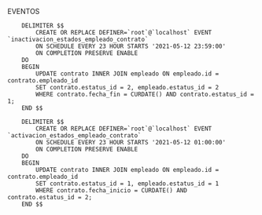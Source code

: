 EVENTOS

        DELIMITER $$
            CREATE OR REPLACE DEFINER=`root`@`localhost` EVENT `inactivacion_estados_empleado_contrato`
            ON SCHEDULE EVERY 23 HOUR STARTS '2021-05-12 23:59:00'
            ON COMPLETION PRESERVE ENABLE
        DO
        BEGIN
            UPDATE contrato INNER JOIN empleado ON empleado.id = contrato.empleado_id 
            SET contrato.estatus_id = 2, empleado.estatus_id = 2 
            WHERE contrato.fecha_fin = CURDATE() AND contrato.estatus_id = 1;
        END $$

        DELIMITER $$
            CREATE OR REPLACE DEFINER=`root`@`localhost` EVENT `activacion_estados_empleado_contrato`
            ON SCHEDULE EVERY 23 HOUR STARTS '2021-05-12 01:00:00'
            ON COMPLETION PRESERVE ENABLE
        DO
        BEGIN
            UPDATE contrato INNER JOIN empleado ON empleado.id = contrato.empleado_id 
            SET contrato.estatus_id = 1, empleado.estatus_id = 1 
            WHERE contrato.fecha_inicio = CURDATE() AND contrato.estatus_id = 2;
        END $$
